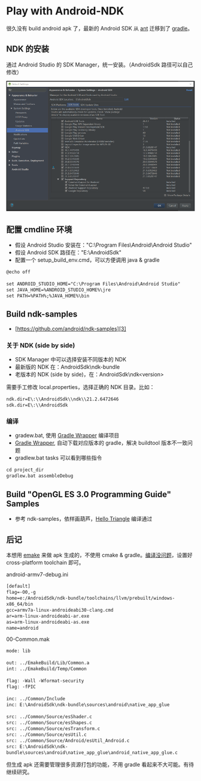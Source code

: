 # Play with Android-NDK

很久没有 build android apk 了，最新的 Android SDK 从 [ant][6] 迁移到了 [gradle][5]。


## NDK 的安装

通过 Android Studio 的 SDK Manager，统一安装。（AndroidSdk 路径可以自己修改）

![](images/2020_09_02_play_with_android_ndk/sdk_manager.png)


## 配置 cmdline 环境

 * 假设 Android Studio 安装在："C:\Program Files\Android\Android Studio"
 * 假设 Android SDK 路径在："E:\AndroidSdk"
 * 配置一个 setup_build_env.cmd，可以方便调用 java & gradle

```
@echo off

set ANDROID_STUDIO_HOME="C:\Program Files\Android\Android Studio"
set JAVA_HOME=%ANDROID_STUDIO_HOME%\jre
set PATH=%PATH%;%JAVA_HOME%\bin
```


## Build ndk-samples

 * [https://github.com/android/ndk-samples][3]

### 关于 NDK (side by side)

 * SDK Manager 中可以选择安装不同版本的 NDK
 * 最新版的 NDK 在：AndroidSdk\ndk-bundle
 * 老版本的 NDK (side by side)，在：AndroidSdk\ndk\<version>

需要手工修改 local.properties，选择正确的 NDK 目录。比如：

```
ndk.dir=E\:\\AndroidSdk\\ndk\\21.2.6472646
sdk.dir=E\:\\AndroidSdk
```

### 编译

 * gradew.bat, 使用 [Gradle Wrapper][4] 编译项目
 * [Gradle Wrapper][4], 自动下载对应版本的 gradle，解决 buildtool 版本不一致问题
 * gradlew.bat tasks 可以看到哪些指令

```
cd project_dir
gradlew.bat assembleDebug
```


## Build "OpenGL ES 3.0 Programming Guide" Samples

 * 参考 ndk-samples，依样画葫芦，[Hello Triangle][1] 编译通过


## 后记

本想用 [emake][1] 来做 apk 生成的，不使用 cmake & gradle。[编译没问题][7]，设置好 cross-platform toolchain 即可。

android-armv7-debug.ini

```
[default]
flag=-O0,-g
home=e:/AndroidSdk/ndk-bundle/toolchains/llvm/prebuilt/windows-x86_64/bin
gcc=armv7a-linux-androideabi30-clang.cmd
ar=arm-linux-androideabi-ar.exe
as=arm-linux-androideabi-as.exe
name=android
```

00-Common.mak

```
mode: lib

out: ../EmakeBuild/Lib/Common.a
int: ../EmakeBuild/Temp/Common

flag: -Wall -Wformat-security
flag: -fPIC

inc: ../Common/Include
inc: E:\AndroidSdk\ndk-bundle\sources\android\native_app_glue

src: ../Common/Source/esShader.c
src: ../Common/Source/esShapes.c
src: ../Common/Source/esTransform.c
src: ../Common/Source/esUtil.c
src: ../Common/Source/Android/esUtil_Android.c
src: E:\AndroidSdk\ndk-bundle\sources\android\native_app_glue\android_native_app_glue.c
```

但生成 apk 还需要管理很多资源打包的功能，不用 gradle 看起来不大可能。有待继续研究。


[1]:https://github.com/kasicass/opengles3-book/tree/master/Chapter_2/Hello_Triangle/Android
[2]:https://developer.android.com/ndk
[3]:https://github.com/android/ndk-samples
[4]:https://docs.gradle.org/current/userguide/gradle_wrapper.html
[5]:https://gradle.org/
[6]:https://ant.apache.org/
[7]:https://github.com/kasicass/opengles3-book/tree/master/Emake
